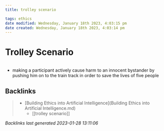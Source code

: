 ```yaml
---
title: trolley scenario

tags: ethics 
date modified: Wednesday, January 18th 2023, 4:03:15 pm
date created: Wednesday, January 18th 2023, 4:03:14 pm
---
```


# Trolley Scenario
```toc
```

- making a participant actively cause harm to an innocent bystander by pushing him on to the train track in order to save the lives of five people

## Backlinks

> - [Building Ethics into Artificial Intelligence](Building Ethics into Artificial Intelligence.md)
>   - [[trolley scenario]]

_Backlinks last generated 2023-01-28 13:11:06_
